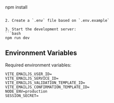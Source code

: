 npm install
   ```

2. Create a `.env` file based on `.env.example`

3. Start the development server:
   ```bash
   npm run dev
   ```

## Environment Variables

Required environment variables:
```
VITE_EMAILJS_USER_ID=
VITE_EMAILJS_SERVICE_ID=
VITE_EMAILJS_VALIDATION_TEMPLATE_ID=
VITE_EMAILJS_CONFIRMATION_TEMPLATE_ID=
NODE_ENV=production
SESSION_SECRET=